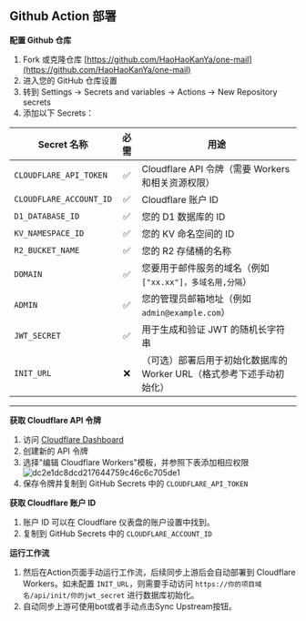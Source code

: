 ## Github Action 部署

**配置 Github 仓库**

1. Fork 或克隆仓库 [https://github.com/HaoHaoKanYa/one-mail](https://github.com/HaoHaoKanYa/one-mail)
2. 进入您的 GitHub 仓库设置
3. 转到 Settings → Secrets and variables → Actions → New Repository secrets
4. 添加以下 Secrets：

| Secret 名称             | 必需 | 用途                                                  |
| ----------------------- | :--: | ----------------------------------------------------- |
| `CLOUDFLARE_API_TOKEN`  |  ✅  | Cloudflare API 令牌（需要 Workers 和相关资源权限）    |
| `CLOUDFLARE_ACCOUNT_ID` |  ✅  | Cloudflare 账户 ID                                    |
| `D1_DATABASE_ID`        |  ✅  | 您的 D1 数据库的 ID                                     |
| `KV_NAMESPACE_ID`       |  ✅  | 您的 KV 命名空间的 ID                                   |
| `R2_BUCKET_NAME`        |  ✅  | 您的 R2 存储桶的名称                                    |
| `DOMAIN`                |  ✅  | 您要用于邮件服务的域名（例如 `["xx.xx"]，多域名用,分隔`）        |
| `ADMIN`                 |  ✅  | 您的管理员邮箱地址（例如 `admin@example.com`）      |
| `JWT_SECRET`            |  ✅  | 用于生成和验证 JWT 的随机长字符串                     |
| `INIT_URL`              |  ❌  | （可选）部署后用于初始化数据库的 Worker URL（格式参考下述手动初始化）           |

---

**获取 Cloudflare API 令牌**

1. 访问 [Cloudflare Dashboard](https://dash.cloudflare.com/profile/api-tokens)
2. 创建新的 API 令牌
3. 选择"编辑 Cloudflare Workers"模板，并参照下表添加相应权限
   ![dc2e1dc8dcd217644759c46c6c705de1](https://i.miji.bid/2025/07/07/dc2e1dc8dcd217644759c46c6c705de1.png)
4. 保存令牌并复制到 GitHub Secrets 中的 `CLOUDFLARE_API_TOKEN`

**获取 Cloudflare 账户 ID**
1. 账户 ID 可以在 Cloudflare 仪表盘的账户设置中找到。
2. 复制到 GitHub Secrets 中的 `CLOUDFLARE_ACCOUNT_ID`

**运行工作流**
1. 然后在Action页面手动运行工作流，后续同步上游后会自动部署到 Cloudflare Workers。如未配置 `INIT_URL`，则需要手动访问 `https://你的项目域名/api/init/你的jwt_secret` 进行数据库初始化。
2. 自动同步上游可使用bot或者手动点击Sync Upstream按钮。